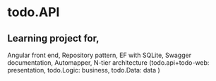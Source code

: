 # todo.API
## Learning project for, 
Angular front end,
Repository pattern,
EF with SQLite,
Swagger documentation,
Automapper,
N-tier architecture (todo.api+todo-web: presentation, todo.Logic: business, todo.Data: data )
